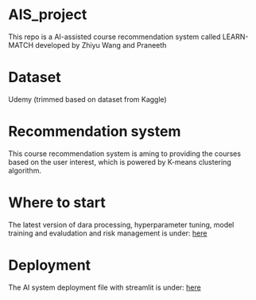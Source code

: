 # AIS_project
This repo is a AI-assisted course recommendation system called LEARN-MATCH developed by Zhiyu Wang and Praneeth 

# Dataset
Udemy (trimmed based on dataset from Kaggle)

# Recommendation system
This course recommendation system is aming to providing the courses based on the user interest, which is powered by K-means clustering algorithm.

# Where to start
The latest version of dara processing, hyperparameter tuning, model training and evaludation and risk management is under: [here](https://github.com/zhiyuwang0911/AIS_project/blob/main/Zhiyu/Playground_Risk_Trustworthy_HCI.ipynb)

# Deployment
The AI system deployment file with streamlit is under: [here](https://github.com/zhiyuwang0911/AIS_project/blob/main/Zhiyu/app.py)
